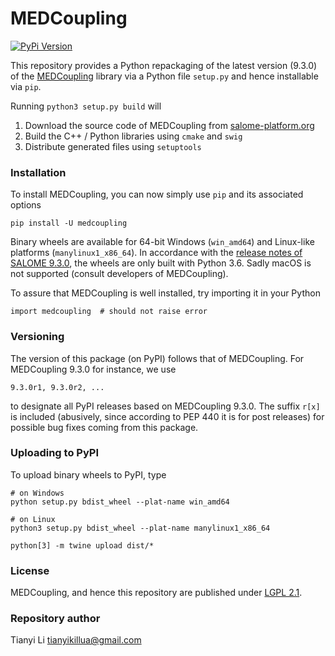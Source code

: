 # MEDCoupling

[![PyPi Version](https://img.shields.io/pypi/v/medcoupling.svg?style=flat-square)](https://pypi.org/project/medcoupling)

This repository provides a Python repackaging of the latest version (9.3.0) of the [MEDCoupling](https://docs.salome-platform.org/latest/dev/MEDCoupling/developer/index.html) library via a Python file `setup.py` and hence installable via `pip`.

Running `python3 setup.py build` will

1. Download the source code of MEDCoupling from [salome-platform.org](http://files.salome-platform.org/Salome/other/medCoupling-9.3.0.tar.gz)
2. Build the C++ / Python libraries using `cmake` and `swig`
3. Distribute generated files using `setuptools`

### Installation

To install MEDCoupling, you can now simply use `pip` and its associated options
```
pip install -U medcoupling
```

Binary wheels are available for 64-bit Windows (`win_amd64`) and Linux-like platforms (`manylinux1_x86_64`). In accordance with the [release notes of SALOME 9.3.0](https://files.salome-platform.org/Salome/Salome9.3.0/SALOME_9_3_0_Release_Notes.pdf), the wheels are only built with Python 3.6. Sadly macOS is not supported (consult developers of MEDCoupling).

To assure that MEDCoupling is well installed, try importing it in your Python
```
import medcoupling  # should not raise error
```

### Versioning

The version of this package (on PyPI) follows that of MEDCoupling. For MEDCoupling 9.3.0 for instance, we use
```
9.3.0r1, 9.3.0r2, ...
```
to designate all PyPI releases based on MEDCoupling 9.3.0. The suffix `r[x]` is included (abusively, since according to PEP 440 it is for post releases) for possible bug fixes coming from this package.

### Uploading to PyPI

To upload binary wheels to PyPI, type
```
# on Windows
python setup.py bdist_wheel --plat-name win_amd64

# on Linux
python3 setup.py bdist_wheel --plat-name manylinux1_x86_64

python[3] -m twine upload dist/*
```

### License

MEDCoupling, and hence this repository are published under [LGPL 2.1](https://en.wikipedia.org/wiki/GNU_Lesser_General_Public_License).

### Repository author

Tianyi Li <tianyikillua@gmail.com>
